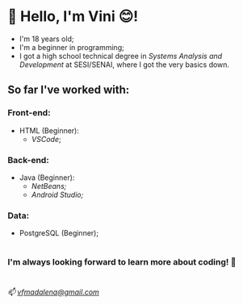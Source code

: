 # 👋 Hello, I'm **Vini** 😊!

- I'm 18 years old;
- I'm a beginner in programming;
- I got a high school technical degree in *Systems Analysis and Development* at SESI/SENAI, where I got the very basics down.


## So far I've worked with:

   ### **Front-end:**
   - HTML (Beginner): 
     - *VSCode*;
     
   ### **Back-end:**
   - Java (Beginner): 
     - *NetBeans;*
     - *Android Studio;*
     
   ### **Data:**
   - PostgreSQL (Beginner);
#
### **I'm always looking forward to learn more about coding! 🤗**
#

*📫 vfmadalena@gmail.com*
